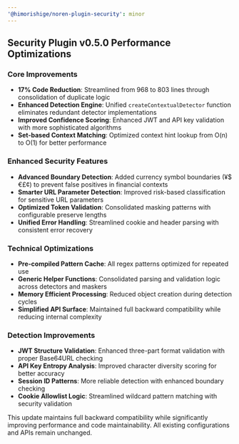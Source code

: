 ```yaml
---
'@himorishige/noren-plugin-security': minor
---
```


## Security Plugin v0.5.0 Performance Optimizations

### Core Improvements

- **17% Code Reduction**: Streamlined from 968 to 803 lines through consolidation of duplicate logic
- **Enhanced Detection Engine**: Unified `createContextualDetector` function eliminates redundant detector implementations
- **Improved Confidence Scoring**: Enhanced JWT and API key validation with more sophisticated algorithms
- **Set-based Context Matching**: Optimized context hint lookup from O(n) to O(1) for better performance

### Enhanced Security Features

- **Advanced Boundary Detection**: Added currency symbol boundaries (¥$€£¢) to prevent false positives in financial contexts
- **Smarter URL Parameter Detection**: Improved risk-based classification for sensitive URL parameters
- **Optimized Token Validation**: Consolidated masking patterns with configurable preserve lengths
- **Unified Error Handling**: Streamlined cookie and header parsing with consistent error recovery

### Technical Optimizations

- **Pre-compiled Pattern Cache**: All regex patterns optimized for repeated use
- **Generic Helper Functions**: Consolidated parsing and validation logic across detectors and maskers
- **Memory Efficient Processing**: Reduced object creation during detection cycles
- **Simplified API Surface**: Maintained full backward compatibility while reducing internal complexity

### Detection Improvements

- **JWT Structure Validation**: Enhanced three-part format validation with proper Base64URL checking
- **API Key Entropy Analysis**: Improved character diversity scoring for better accuracy
- **Session ID Patterns**: More reliable detection with enhanced boundary checking
- **Cookie Allowlist Logic**: Streamlined wildcard pattern matching with security validation

This update maintains full backward compatibility while significantly improving performance and code maintainability. All existing configurations and APIs remain unchanged.